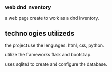 ### web dnd inventory

a web page create to work as a dnd inventory.

## technologies utilizeds 
the project use the lenguages: html, css, python.

utilize the frameworks flask and bootstrap.

uses sqlite3 to create and configure the database.

